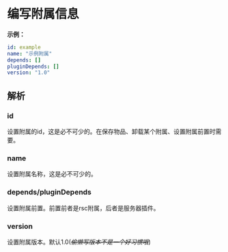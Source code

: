 # 编写附属信息

**示例：**
```yml
id: example
name: "示例附属"
depends: []
pluginDepends: []
version: "1.0"
```

## 解析

### id
设置附属的id，这是必不可少的。在保存物品、卸载某个附属、设置附属前置时需要。

### name
设置附属名称，这是必不可少的。

### depends/pluginDepends
设置附属前置。前置前者是rsc附属，后者是服务器插件。

### version
设置附属版本。默认1.0(*~~偷懒写版本不是一个好习惯哦~~*)

